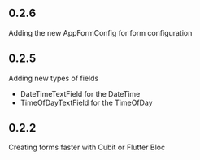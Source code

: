 ## 0.2.6
Adding the new AppFormConfig for form configuration


## 0.2.5

Adding new types of fields
- DateTimeTextField for the DateTime
- TimeOfDayTextField for the TimeOfDay

## 0.2.2

Creating forms faster with Cubit or Flutter Bloc
